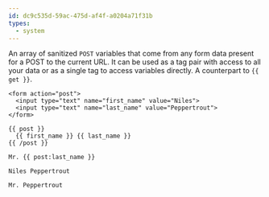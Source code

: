 ```yaml
---
id: dc9c535d-59ac-475d-af4f-a0204a71f31b
types:
  - system
---
```

An array of sanitized `POST` variables that come from any form data present for a POST to the current URL. It can be used as a tag pair with access to all your data or as a single tag to access variables directly. A counterpart to `{{ get }}`.

```
<form action="post">
  <input type="text" name="first_name" value="Niles">
  <input type="text" name="last_name" value="Peppertrout">
</form>
```

```
{{ post }}
  {{ first_name }} {{ last_name }}
{{ /post }}

Mr. {{ post:last_name }}
```

``` .language-output
Niles Peppertrout

Mr. Peppertrout
```
